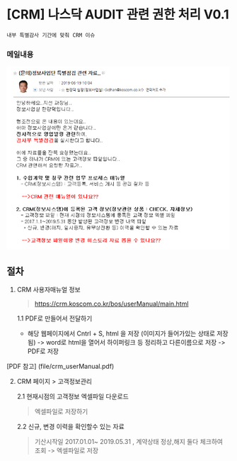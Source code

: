 # [CRM] 나스닥 AUDIT 관련 권한 처리 V0.1

```
내부 특별감사 기간에 맞춰 CRM 이슈

```
### 메일내용

![img](img/체크감사_메일내용.png)


## 절차

1. CRM 사용자매뉴얼 정보 

    > https://crm.koscom.co.kr/bos/userManual/main.html

    1.1 PDF로 만들어서 전달하기

    * 해당 웹페이지에서 Cntrl + S, html 을 저장 (이미지가 들어가있는 상태로 저장됨) -> word로 html을 열어서 하이퍼링크 등 정리하고 다른이름으로 저장 -> PDF로 저장

[PDF 참고] (file/crm_userManual.pdf)

2. CRM 페이지 > 고객정보관리 

    2.1 현재시점의 고객정보 엑셀파일 다운로드 
    > 엑셀파일로 저장하기

    2.2 신규, 변경 이력을 확인할수 있는 자료 
    > 기산시작일 2017.01.01~ 2019.05.31 , 계약상태 정상,해지 둘다 체크하여 조회 -> 엑셀파일로 저장